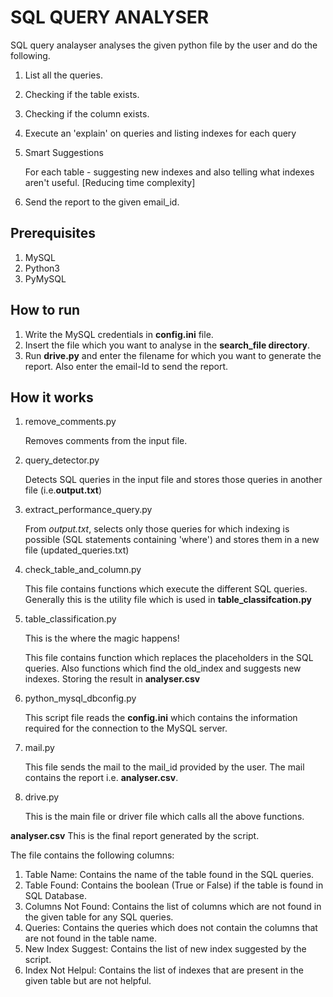 # SQL QUERY ANALYSER
SQL query analayser analyses the given python file by the user and do the following.

1. List all the queries.
2. Checking if the table exists.
3. Checking if the column exists.
4. Execute an 'explain' on queries and listing indexes for each query
5. Smart Suggestions

	For each table - suggesting new indexes and also telling what indexes aren't useful. [Reducing time complexity]
	
6. Send the report to the given email_id.

## Prerequisites
1. MySQL
2. Python3
3. PyMySQL


## How to run
1. Write the MySQL credentials in __config.ini__ file.
2. Insert the file which you want to analyse in the **search_file directory**.
3. Run **drive.py** and enter the filename for which you want to generate the report. Also enter the email-Id to send the report.


## How it works
1. remove_comments.py

	Removes comments from the input file.

2. query_detector.py

	Detects SQL queries in the input file and stores those queries in another file (i.e.**output.txt**)

3. extract_performance_query.py

	From _output.txt_, selects only those queries for which indexing is possible (SQL statements containing 'where') and stores them in a new file (updated_queries.txt)

4. check_table_and_column.py

	This file contains functions which execute the different SQL queries. Generally this is the utility file which is used in __table_classifcation.py__

5. table_classification.py
	
	This is the where the magic happens!

	This file contains function which replaces the placeholders in the SQL queries. Also functions which find the old_index and suggests new indexes. Storing the result in __analyser.csv__
	
6. python_mysql_dbconfig.py

	This script file reads the __config.ini__ which contains the information required for the connection to the MySQL server.

7. mail.py

	This file sends the mail to the mail_id provided by the user. The mail contains the report i.e. __analyser.csv__.

8. drive.py
	
	This is the main file or driver file which calls all the above functions.

__analyser.csv__
This is the final report generated by the script.

The file contains the following columns:

1. Table Name: Contains the name of the table found in the SQL queries.
2. Table Found: Contains the boolean (True or False) if the table is found in SQL Database.
3. Columns Not Found: Contains the list of columns which are not found in the given table for any SQL queries.
4. Queries: Contains the queries which does not contain the columns that are not found in the table name.
5. New Index Suggest: Contains the list of new index suggested by the script.
6. Index Not Helpul: Contains the list of indexes that are present in the given table but are not helpful.
